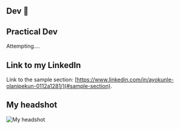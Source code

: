 ## Dev 👋


## Practical Dev
Attempting....


## Link to my LinkedIn

Link to the sample section: [https://www.linkedin.com/in/ayokunle-olanipekun-0112a1281/](#sample-section).


## My headshot
![My headshot](file:///C:/Users/User/Downloads/avataaars.svg)
<!--
**1nature/1nature** is a ✨ _special_ ✨ repository because its `README.md` (this file) appears on your GitHub profile.

Here are some ideas to get you started:

- 🔭 I’m currently working on ...
- 🌱 I’m currently learning ...
- 👯 I’m looking to collaborate on ...
- 🤔 I’m looking for help with ...
- 💬 Ask me about ...
- 📫 How to reach me: ...
- 😄 Pronouns: ...
- ⚡ Fun fact: ...
-->
